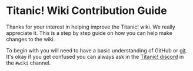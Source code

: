# Titanic! Wiki Contribution Guide

Thanks for your interest in helping improve the Titanic! wiki. We really appreciate it.
This is a step by step guide on how you can help make changes to the wiki.

To begin with you will need to have a basic understanding of GitHub or [git](https://git-scm.com/). It's okay if you get confused you can always ask in the [Titanic! discord](https://discord.gg/qupv72e7YH) in the `#wiki` channel.
